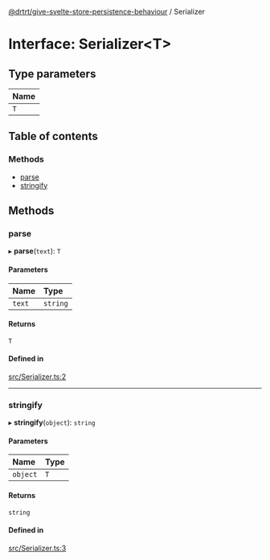 [@drtrt/give-svelte-store-persistence-behaviour](../README.md) / Serializer

# Interface: Serializer\<T\>

## Type parameters

| Name |
| :------ |
| `T` |

## Table of contents

### Methods

- [parse](Serializer.md#parse)
- [stringify](Serializer.md#stringify)

## Methods

### parse

▸ **parse**(`text`): `T`

#### Parameters

| Name | Type |
| :------ | :------ |
| `text` | `string` |

#### Returns

`T`

#### Defined in

[src/Serializer.ts:2](https://github.com/drtrt-org/give-svelte-store-persistence-behaviour/blob/4fda060/src/Serializer.ts#L2)

___

### stringify

▸ **stringify**(`object`): `string`

#### Parameters

| Name | Type |
| :------ | :------ |
| `object` | `T` |

#### Returns

`string`

#### Defined in

[src/Serializer.ts:3](https://github.com/drtrt-org/give-svelte-store-persistence-behaviour/blob/4fda060/src/Serializer.ts#L3)

